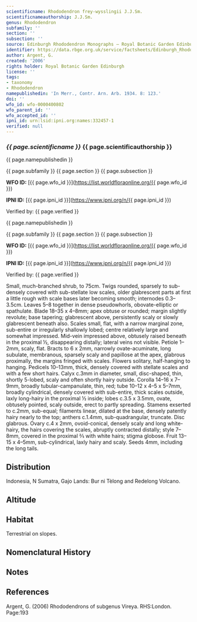 ```yaml
---
scientificname: Rhododendron frey-wysslingii J.J.Sm.
scientificnameauthorship: J.J.Sm.
genus: Rhododendron
subfamily: ''
section: ''
subsection: ''
source: Edinburgh Rhododendron Monographs – Royal Botanic Garden Edinburgh
identifier: https://data.rbge.org.uk/service/factsheets/Edinburgh_Rhododendron_Monographs.xhtml
author: Argent, G.
created: '2006'
rights holder: Royal Botanic Garden Edinburgh
license: ''
tags:
- taxonomy
- Rhododendron
namepublishedin: 'In Merr., Contr. Arn. Arb. 1934. 8: 123.'
doi: ''
wfo_id: wfo-0000400802
wfo_parent_id: ''
wfo_accepted_id: ''
ipni_id: urn:lsid:ipni.org:names:332457-1
verified: null
---
```

### _{{ page.scientificname }}_ {{ page.scientificauthorship }}
 {{ page.namepublishedin }}

{{ page.subfamily }} {{ page.section }} {{ page.subsection }}

**WFO ID:** [{{ page.wfo_id }}](https://list.worldfloraonline.org/{{ page.wfo_id }})

**IPNI ID:** [{{ page.ipni_id }}](https://www.ipni.org/n/{{ page.ipni_id }})

Verified by: {{ page.verified }}

 {{ page.namepublishedin }}

{{ page.subfamily }} {{ page.section }} {{ page.subsection }}

**WFO ID:** [{{ page.wfo_id }}](https://list.worldfloraonline.org/{{ page.wfo_id }})

**IPNI ID:** [{{ page.ipni_id }}](https://www.ipni.org/n/{{ page.ipni_id }})

Verified by: {{ page.verified }}



Small, much-branched shrub, to 75cm. Twigs rounded, sparsely to sub-densely covered with sub-stellate low scales, older glabrescent parts at first a little rough with scale bases later becoming smooth; internodes 0.3–3.5cm. Leaves 5–8 together in dense pseudowhorls, obovate-elliptic or spathulate. Blade 18–35 x 4–8mm; apex obtuse or rounded; margin slightly revolute; base tapering; glabrescent above, persistently scaly or slowly glabrescent beneath also. Scales small, flat, with a narrow marginal zone, sub-entire or irregularly shallowly lobed; centre relatively large and somewhat impressed. Mid-vein impressed above, obtusely raised beneath in the proximal ½, disappearing distally; lateral veins not visible. Petiole 1–2mm, scaly, flat. Bracts to 6 x 2mm, narrowly ovate-acuminate, long subulate, membranous, sparsely scaly and papillose at the apex, glabrous proximally, the margins fringed with scales. Flowers solitary, half-hanging to hanging. Pedicels 10–13mm, thick, densely covered with stellate scales and with a few short hairs. Calyx c.3mm in diameter, small, disc-shaped, thin, shortly 5-lobed, scaly and often shortly hairy outside. Corolla 14–16 x 7–9mm, broadly tubular-campanulate, thin, red; tube 10–12 x 4–5 x 5–7mm, broadly cylindrical, densely covered with sub-entire, thick scales outside, laxly long-hairy in the proximal ½ inside; lobes c.3.5 x 3.5mm, ovate, obtusely pointed, scaly outside, erect to partly spreading. Stamens exserted to c.2mm, sub-equal; filaments linear, dilated at the base, densely patently hairy nearly to the top; anthers c.1.4mm, sub-quadrangular, truncate. Disc glabrous. Ovary c.4 x 2mm, ovoid-conical, densely scaly and long white-hairy, the hairs covering the scales, abruptly contracted distally; style 7–8mm, covered in the proximal 2⁄5 with white hairs; stigma globose. Fruit 13–15 x 4–5mm, sub-cylindrical, laxly hairy and scaly. Seeds 4mm, including the long tails.

## Distribution
Indonesia, N Sumatra, Gajo Lands: Bur ni Tèlong and Redelong Volcano.

## Altitude


## Habitat
Terrestrial on slopes.

## Nomenclatural History

                       
## Notes


## References

Argent, G. (2006) Rhododendrons of subgenus Vireya. RHS:London. Page:193
